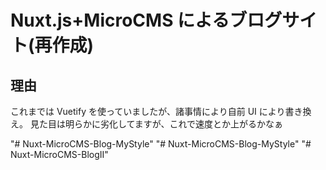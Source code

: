 
# Nuxt.js+MicroCMS によるブログサイト(再作成)

## 理由
これまでは Vuetify を使っていましたが、諸事情により自前 UI により書き換え。
見た目は明らかに劣化してますが、これで速度とか上がるかなぁ

"# Nuxt-MicroCMS-Blog-MyStyle" 
"# Nuxt-MicroCMS-Blog-MyStyle" 
"# Nuxt-MicroCMS-BlogII" 
